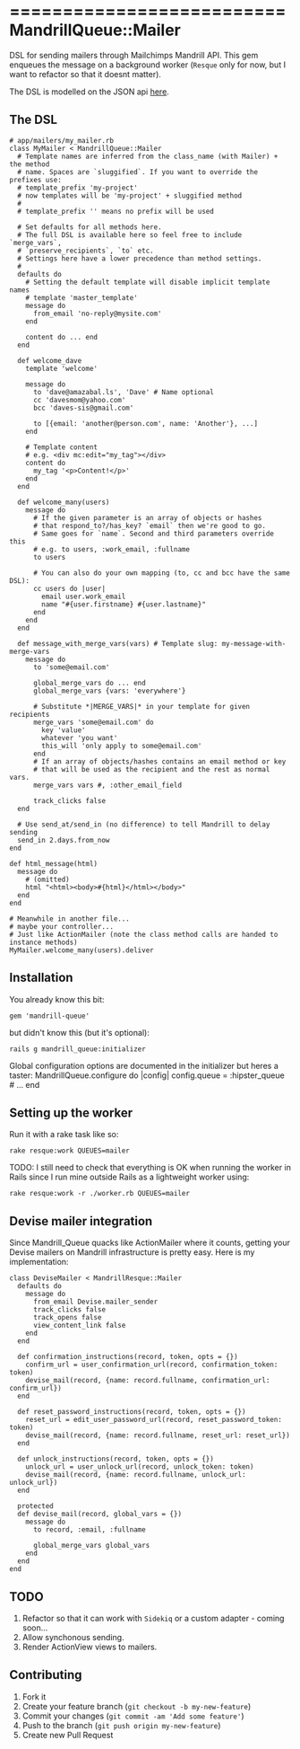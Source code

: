 ==========================
  MandrillQueue::Mailer
==========================

DSL for sending mailers through Mailchimps Mandrill API. This gem enqueues the
message on a background worker (`Resque` only for now, but I want to refactor
so that it doesnt matter).

The DSL is modelled on the JSON api [here](https://mandrillapp.com/api/docs/messages.ruby.html#method=send-template).

## The DSL

    # app/mailers/my_mailer.rb
    class MyMailer < MandrillQueue::Mailer
      # Template names are inferred from the class_name (with Mailer) + the method
      # name. Spaces are `sluggified`. If you want to override the prefixes use:
      # template_prefix 'my-project'
      # now templates will be 'my-project' + sluggified method
      #
      # template_prefix '' means no prefix will be used

      # Set defaults for all methods here.
      # The full DSL is available here so feel free to include `merge_vars`,
      # `preserve_recipients`, `to` etc.
      # Settings here have a lower precedence than method settings.
      #
      defaults do
        # Setting the default template will disable implicit template names
        # template 'master_template'
        message do
          from_email 'no-reply@mysite.com'
        end

        content do ... end
      end

      def welcome_dave
        template 'welcome'

        message do
          to 'dave@amazabal.ls', 'Dave' # Name optional
          cc 'davesmom@yahoo.com'
          bcc 'daves-sis@gmail.com'

          to [{email: 'another@person.com', name: 'Another'}, ...]
        end

        # Template content
        # e.g. <div mc:edit="my_tag"></div>
        content do
          my_tag '<p>Content!</p>'
        end
      end

      def welcome_many(users)
        message do
          # If the given parameter is an array of objects or hashes
          # that respond_to?/has_key? `email` then we're good to go.
          # Same goes for `name`. Second and third parameters override this
          # e.g. to users, :work_email, :fullname
          to users

          # You can also do your own mapping (to, cc and bcc have the same DSL):
          cc users do |user|
            email user.work_email
            name "#{user.firstname} #{user.lastname}"
          end
        end
      end

      def message_with_merge_vars(vars) # Template slug: my-message-with-merge-vars
        message do
          to 'some@email.com'

          global_merge_vars do ... end
          global_merge_vars {vars: 'everywhere'}

          # Substitute *|MERGE_VARS|* in your template for given recipients
          merge_vars 'some@email.com' do
            key 'value'
            whatever 'you want'
            this_will 'only apply to some@email.com'
          end
          # If an array of objects/hashes contains an email method or key
          # that will be used as the recipient and the rest as normal vars.
          merge_vars vars #, :other_email_field

          track_clicks false
      end

      # Use send_at/send_in (no difference) to tell Mandrill to delay sending
      send_in 2.days.from_now
    end

    def html_message(html)
      message do
        # (omitted)
        html "<html><body>#{html}</html></body>"
      end
    end

    # Meanwhile in another file...
    # maybe your controller...
    # Just like ActionMailer (note the class method calls are handed to instance methods)
    MyMailer.welcome_many(users).deliver

## Installation

You already know this bit:

    gem 'mandrill-queue'

but didn't know this (but it's optional):

    rails g mandrill_queue:initializer

Global configuration options are documented in the initializer
but heres a taster:
    MandrillQueue.configure do |config|
      config.queue = :hipster_queue
      # ...
    end

## Setting up the worker

Run it with a rake task like so:

    rake resque:work QUEUES=mailer

TODO: I still need to check that everything is OK when running the worker in Rails
since I run mine outside Rails as a lightweight worker using:

    rake resque:work -r ./worker.rb QUEUES=mailer


## Devise mailer integration

Since Mandrill_Queue quacks like ActionMailer where it counts, getting your Devise
mailers on Mandrill infrastructure is pretty easy. Here is my implementation:

    class DeviseMailer < MandrillResque::Mailer
      defaults do
        message do
          from_email Devise.mailer_sender
          track_clicks false
          track_opens false
          view_content_link false
        end
      end

      def confirmation_instructions(record, token, opts = {})
        confirm_url = user_confirmation_url(record, confirmation_token: token)
        devise_mail(record, {name: record.fullname, confirmation_url: confirm_url})
      end

      def reset_password_instructions(record, token, opts = {})
        reset_url = edit_user_password_url(record, reset_password_token: token)
        devise_mail(record, {name: record.fullname, reset_url: reset_url})
      end

      def unlock_instructions(record, token, opts = {})
        unlock_url = user_unlock_url(record, unlock_token: token)
        devise_mail(record, {name: record.fullname, unlock_url: unlock_url})
      end

      protected
      def devise_mail(record, global_vars = {})
        message do
          to record, :email, :fullname

          global_merge_vars global_vars
        end
      end
    end

## TODO

1. Refactor so that it can work with `Sidekiq` or a custom adapter - coming soon...
2. Allow synchonous sending.
2. Render ActionView views to mailers.

## Contributing

1. Fork it
2. Create your feature branch (`git checkout -b my-new-feature`)
3. Commit your changes (`git commit -am 'Add some feature'`)
4. Push to the branch (`git push origin my-new-feature`)
5. Create new Pull Request
